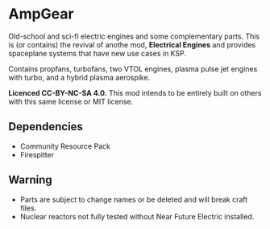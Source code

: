 # AmpGear
Old-school and sci-fi electric engines and some complementary parts. This is (or contains) the revival of anothe mod, **Electrical Engines** and provides spaceplane systems that have new use cases in KSP.

Contains propfans, turbofans, two VTOL engines, plasma pulse jet engines with turbo, and a hybrid plasma aerospike.

**Licenced CC-BY-NC-SA 4.0.** This mod intends to be entirely built on others with this same license or MIT license.

## Dependencies
* Community Resource Pack
* Firespitter

## Warning
* Parts are subject to change names or be deleted and will break craft files.
* Nuclear reactors not fully tested without Near Future Electric installed.
